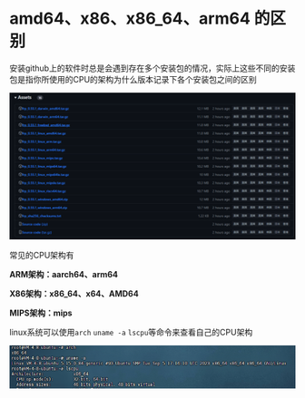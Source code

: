 # amd64、x86、x86_64、arm64 的区别

安装github上的软件时总是会遇到存在多个安装包的情况，实际上这些不同的安装包是指你所使用的CPU的架构为什么版本记录下各个安装包之间的区别

![1710248468560](images/index/1710248468560.png)


常见的CPU架构有

**ARM架构：aarch64、arm64**

**X86架构：x86\_64、x64、AMD64**

**MIPS架构：mips**


linux系统可以使用`arch`  `uname -a` `lscpu`等命令来查看自己的CPU架构

![1710248823958](images/index/1710248823958.png)
